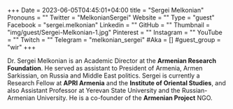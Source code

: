 +++
Date = 2023-06-05T04:45:01+04:00
title = "Sergei Melkonian"
Pronouns = ""
Twitter = "MelkonianSergei"
Website = ""
Type = "guest"
Facebook = "sergei.melkonian"
Linkedin = ""
GitHub = ""
Thumbnail = "img/guest/Sergei-Melkonian-1.jpg"
Pinterest = ""
Instagram = ""
YouTube = ""
Twitch = ""
Telegram = "melkonian_sergei"
#Aka = []
#guest_group = "wir"
+++

Dr. Sergei Melkonian is an Academic Director at the **Armenian Research Foundation**. He served as assistant to President of Armenia, Armen Sarkissian, on Russia and Middle East politics. Sergei is currently a Research Fellow at **APRI Armenia** and the **Institute of Oriental Studies**, and also Assistant Professor at Yerevan State University and the Russian-Armenian University. He is a co-founder of the **Armenian Project** NGO.
